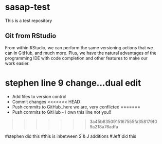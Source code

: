 # sasap-test
This is a test repository
## Git from RStudio

From within RStudio, we can perform the same versioning actions that we can
in GitHub, and much more.  Plus, we have the natural advantages of the 
programming IDE with code completion and other features to make our work
easier.
# stephen line 9 change...dual edit
- Add files to version control
- Commit changes
<<<<<<< HEAD
- Push commits to GitHub..here we are, very conflicted
=======
- Push commits to GitHub - I own this line not you!!
>>>>>>> 3a45b8350915167555fa358179f09a218a76adfa

#stephen did this
#this is inbetween S & J additions
#Jeff did this
